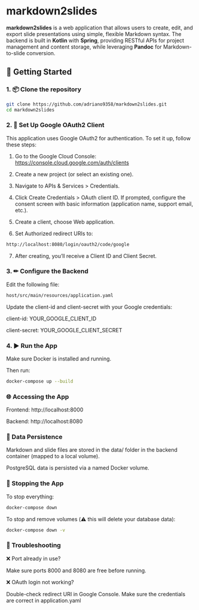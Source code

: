 # markdown2slides

**markdown2slides** is a web application that allows users to create, edit, and export slide presentations using simple, flexible Markdown syntax. The backend is built in **Kotlin** with **Spring**, providing RESTful APIs for project management and content storage, while leveraging **Pandoc** for Markdown-to-slide conversion.

## 🚀 Getting Started

### 1. 📦 Clone the repository

```bash
git clone https://github.com/adriano9358/markdown2slides.git
cd markdown2slides
```

### 2. 🔑 Set Up Google OAuth2 Client
   
This application uses Google OAuth2 for authentication. To set it up, follow these steps:

1. Go to the Google Cloud Console: https://console.cloud.google.com/auth/clients

2. Create a new project (or select an existing one).

3. Navigate to APIs & Services > Credentials.

4. Click Create Credentials > OAuth client ID. If prompted, configure the consent screen with basic information (application name, support email, etc.).

5. Create a client, choose Web application.

6. Set Authorized redirect URIs to:

```bash
http://localhost:8080/login/oauth2/code/google
```

7. After creating, you’ll receive a Client ID and Client Secret.

### 3. ✏ Configure the Backend
   
Edit the following file:

```bash
host/src/main/resources/application.yaml
```

Update the client-id and client-secret with your Google credentials:

client-id: YOUR_GOOGLE_CLIENT_ID

client-secret: YOUR_GOOGLE_CLIENT_SECRET

### 4. ▶️ Run the App
   
Make sure Docker is installed and running.

Then run:

```bash
docker-compose up --build
```

### 🌐 Accessing the App

Frontend: http://localhost:8000

Backend: http://localhost:8080

### 📁 Data Persistence
Markdown and slide files are stored in the data/ folder in the backend container (mapped to a local volume).

PostgreSQL data is persisted via a named Docker volume.

### 🛑 Stopping the App

To stop everything:

```bash
docker-compose down
```
To stop and remove volumes (⚠️ this will delete your database data):

```bash
docker-compose down -v
```


### 🐞 Troubleshooting

❌ Port already in use? 

Make sure ports 8000 and 8080 are free before running.

❌ OAuth login not working?

Double-check redirect URI in Google Console. Make sure the credentials are correct in application.yaml